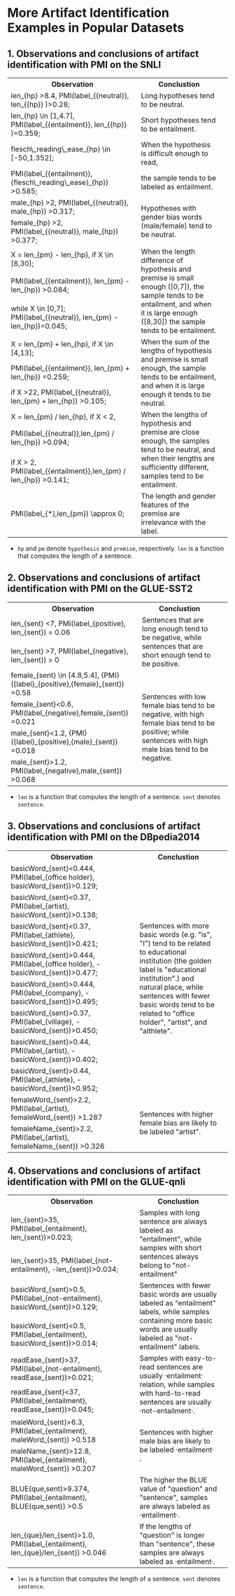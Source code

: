 # More Artifact Identification Examples in Popular Datasets



## 1. Observations and conclusions of artifact identification with PMI on the SNLI


<table>
    <tr>
        <th width="60%">Observation</th>
        <th width="40%">Conclustion</th>
    </tr>
    <tr>
        <td>len_{hp} &gt;8.4, PMI(label_{{neutral}}, len_{{hp}} )&gt;0.28;</td>
        <td>Long hypotheses tend to be neutral.</td>
    </tr>
    <tr>
        <td>len_{hp} \in [1,4.7], PMI(label_{{entailment}}, len_{{hp}} )=0.359;</td>
        <td>Short hypotheses tend to be entailment.</td>
    </tr>
    <tr>
        <td>flesch\_reading\_ease_{hp} \in [-50,1.352];</td>
        <td>When the hypothesis is difficult enough to read,</td>
    </tr>
    <tr>
        <td>PMI(label_{{entailment}}, {flesch\_reading\_ease}_{hp}) &gt;0.585;</td>
        <td>the sample tends to be labeled as entailment. </td>
    </tr>
    <tr>
        <td>male_{hp} &gt;2, PMI(label_{{neutral}}, male_{hp}) &gt;0.317;</td>
        <td rowspan="2">Hypotheses with gender bias words (male/female) tend to be neutral.</td>
    </tr>
    <tr>
        <td>female_{hp} &gt;2, PMI(label_{{neutral}}, male_{hp}) &gt;0.377;</td>
        <td></td>
    </tr>
    <tr>
        <td>X = len_{pm} - len_{hp}, if X \in [8,30];</td>
        <td rowspan="3">When the length difference of hypothesis and premise is small enough ([0,7]), the sample tends to be entailment, and when it is large enough ([8,30]) the sample tends to be entailment.</td>
    </tr>
    <tr>
        <td>PMI(label_{{entailment}}, len_{pm} - len_{hp}) &gt;0.084;</td>
        <td></td>
    </tr>
    <tr>
        <td>while X \in [0,7];  PMI(label_{{neutral}}, len_{pm} - len_{hp})=0.045;</td>
        <td></td>
    </tr>
    <tr>
        <td>X = len_{pm} + len_{hp}, if X  \in [4,13];</td>
        <td rowspan="3">When the sum of the lengths of hypothesis and premise is small enough,  the sample tends to be entailment, and when it is large enough it tends to be neutral.</td>
    </tr>
    <tr>
        <td>PMI(label_{{entailment}}, len_{pm} + len_{hp}) =0.259;</td>
        <td></td>
    </tr>
    <tr>
        <td>if X &gt;22, PMI(label_{{neutral}}, len_{pm} + len_{hp}) &gt;0.105; </td>
        <td></td>
    </tr>
    <tr>
        <td>X = len_{pm} / len_{hp}, if X &lt; 2,</td>
        <td rowspan="3">When the lengths of hypothesis and premise are close enough, the samples tend to be neutral, and when their lengths are sufficiently different, samples tend to be entailment.</td>
    </tr>
    <tr>
        <td>PMI(label_{{neutral}},len_{pm} / len_{hp}) &gt;0.094;</td>
        <td></td>
    </tr>
    <tr>
        <td>if X &gt; 2, PMI(label_{{entailment}},len_{pm} / len_{hp}) &gt;0.141;</td>
        <td></td>
    </tr>
    <tr>
        <td>PMI(label_{*},len_{pm}) \approx 0;</td>
        <td>The length and gender features of the premise are irrelevance  with the label.</td>
    </tr>
</table>

* `hp` and `pm` denote `hypothesis` and `premise`, respectively. `len` is a function that computes the length of a sentence. 


## 2. Observations and conclusions of artifact identification with PMI on the GLUE-SST2 
<table>
    <tr>
        <th width="60%">Observation</th>
        <th width="40%">Conclustion</th>
    </tr>
    <tr>
        <td>len_{sent} &lt;7, PMI(label_{positive}, len_{sent}) = 0.06</td>
        <td rowspan="2">Sentences that are long enough tend to be negative, while sentences that are short enough tend to be positive.</td>
    </tr>
    <tr>
        <td>len_{sent}  &gt;7,  PMI(label_{negative}, len_{sent}) &gt; 0</td>
        <td></td>
    </tr>
    <tr>
        <td>female_{sent}  \in [4.8,5.4], {PMI}({label}_{positive},{female}_{sent}) =0.58</td>
        <td rowspan="4">Sentences with low female bias tend to be negative, with high female bias tend to be positive; while sentences with high male bias tend to be negative.</td>
    </tr>
    <tr>
        <td>female_{sent}&lt;0.6, PMI(label_{negative},female_{sent}) =0.021</td>
        <td></td>
    </tr>
    <tr>
        <td>male_{sent}&lt;1.2, {PMI}({label}_{positive},{male}_{sent}) =0.018</td>
        <td></td>
    </tr>
    <tr>
        <td>male_{sent}&gt;1.2, PMI(label_{negative},male_{sent}) &gt;0.068</td>
    </tr>
</table>

* `len` is a function that computes the length of a sentence. `sent` denotes `sentence`.


## 3. Observations and conclusions of artifact identification with PMI on the DBpedia2014

<table>
    <tr>
        <th width="60%">Observation</th>
        <th width="40%">Conclustion</th>
    </tr>
    <tr>
        <td>basicWord_{sent}&lt;0.444, PMI(label_{office holder}, basicWord_{sent})&gt;0.129;</td>
        <td rowspan="8">Sentences with more basic words (e.g. "is", "I") tend to be related to educational institution (the golden label is "educational institution".) and natural place, while sentences with fewer basic words tend to be related to "office holder", "artist", and "althlete".</td>
    </tr>
    <tr>
        <td>basicWord_{sent}&lt;0.37, PMI(label_{artist}, basicWord_{sent})&gt;0.138;</td>
        <td></td>
    </tr>
    <tr>
        <td>basicWord_{sent}&lt;0.37, PMI(label_{athlete}, basicWord_{sent})&gt;0.421;</td>
        <td></td>
    </tr>
    <tr>
        <td>basicWord_{sent}&gt;0.444, PMI(label_{office holder}, -basicWord_{sent})&gt;0.477;</td>
        <td></td>
    </tr>
    <tr>
        <td>basicWord_{sent}&gt;0.444, PMI(label_{company}, -basicWord_{sent})&gt;0.495;</td>
        <td></td>
    </tr>
    <tr>
        <td>basicWord_{sent}&gt;0.37, PMI(label_{village}, -basicWord_{sent})&gt;0.450;</td>
        <td></td>
    </tr>
    <tr>
        <td>basicWord_{sent}&gt;0.44, PMI(label_{artist}, -basicWord_{sent})&gt;0.402;</td>
        <td></td>
    </tr>
    <tr>
        <td>basicWord_{sent}&gt;0.44, PMI(label_{athlete}, -basicWord_{sent})&gt;0.952;</td>
        <td></td>
    </tr>
    <tr>
        <td>femaleWord_{sent}&gt;2.2, PMI(label_{artist}, femaleWord_{sent}) &gt;1.287</td>
        <td rowspan="2">Sentences with higher female bias are likely to be labeled "artist".</td>
    </tr>
    <tr>
        <td>femaleName_{sent}&gt;2.2, PMI(label_{artist}, femaleName_{sent}) &gt;0.326</td>
    </tr>
</table>




## 4. Observations and conclusions of artifact identification with PMI on the GLUE-qnli

<table>
    <tr>
        <th width="60%">Observation</td>
        <th width="40%">Conclustion</th>
    </tr>
    <tr>
        <td>len_{sent}&gt;35, PMI(label_{entailment}, len_{sent})&gt;0.023; </td>
        <td rowspan="2">Samples with long sentence are always labeled as "entailment", while samples with short sentences always belong to "not-entailment"  </td>
    </tr>
    <tr>
        <td>len_{sent}&gt;35, PMI(label_{not-entailment}, -len_{sent})&gt;0.034; </td>
        <td></td>
    </tr>
    <tr>
        <td>basicWord_{sent}&gt;0.5, PMI(label_{not-entailment}, basicWord_{sent})&gt;0.129; </td>
        <td rowspan="2">Sentences with fewer basic words are usually labeled as "entailment" labels, while samples containing more basic words are usually labeled as "not-entailment" labels.</td>
    </tr>
    <tr>
        <td>basicWord_{sent}&lt;0.5, PMI(label_{entailment}, basicWord_{sent})&gt;0.014; </td>
        <td></td>
    </tr>
    <tr>
        <td>readEase_{sent}&gt;37, PMI(label_{not-entailment}, readEase_{sent})&gt;0.021; </td>
        <td rowspan="2">Samples with easy-to-read sentences are usually ·entailment· relation, while samples with hard-to-read sentences are usually ·not-entailment·. </td>
    </tr>
    <tr>
        <td>readEase_{sent}&lt;37, PMI(label_{entailment}, readEase_{sent})&gt;0.045; </td>
        <td></td>
    </tr>
    <tr>
        <td>maleWord_{sent}&gt;6.3, PMI(label_{entailment}, maleWord_{sent}) &gt;0.518</td>
        <td rowspan="2">Sentences with higher male bias are likely to be labeled  ·entailment· .</td>
    </tr>
    <tr>
        <td>maleName_{sent}&gt;12.8, PMI(label_{entailment}, maleWord_{sent}) &gt;0.207</td>
        <td></td>
    </tr>
    <tr>
        <td>BLUE(que,sent)&gt;9.374, PMI(label_{entailment}, BLUE(que,sent)) &gt;0.5</td>
        <td>The higher the BLUE value of "question" and "sentence", samples are always labeled as ·entailment·.</td>
    </tr>
    <tr>
        <td>len_{que}/len_{sent}&gt;1.0, PMI(label_{entailment}, len_{que}/len_{sent}) &gt;0.046</td>
        <td>If the lengths of "question" is longer than "sentence", these samples are always labeled as ·entailment·.</td>
    </tr>
</table>

* `len` is a function that computes the length of a sentence. `sent` denotes `sentence`.

